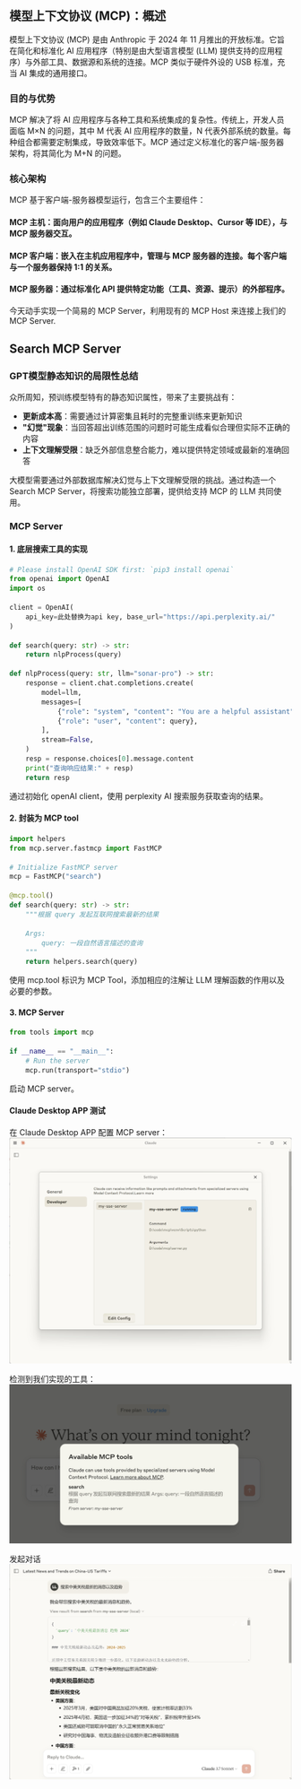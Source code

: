 ## 模型上下文协议 (MCP)：概述

模型上下文协议 (MCP) 是由 Anthropic 于 2024 年 11 月推出的开放标准。它旨在简化和标准化 AI 应用程序（特别是由大型语言模型 (LLM) 提供支持的应用程序）与外部工具、数据源和系统的连接。MCP 类似于硬件外设的 USB 标准，充当 AI 集成的通用接口。

### 目的与优势
MCP 解决了将 AI 应用程序与各种工具和系统集成的复杂性。传统上，开发人员面临 M×N 的问题，其中 M 代表 AI 应用程序的数量，N 代表外部系统的数量。每种组合都需要定制集成，导致效率低下。MCP 通过定义标准化的客户端-服务器架构，将其简化为 M+N 的问题。

### 核心架构
MCP 基于客户端-服务器模型运行，包含三个主要组件：

#### MCP 主机：面向用户的应用程序（例如 Claude Desktop、Cursor 等 IDE），与 MCP 服务器交互。

#### MCP 客户端：嵌入在主机应用程序中，管理与 MCP 服务器的连接。每个客户端与一个服务器保持 1:1 的关系。

#### MCP 服务器：通过标准化 API 提供特定功能（工具、资源、提示）的外部程序。


今天动手实现一个简易的 MCP Server，利用现有的 MCP Host 来连接上我们的 MCP Server.

## Search MCP Server

### GPT模型静态知识的局限性总结

众所周知，预训练模型特有的静态知识属性，带来了主要挑战有：

- **更新成本高**：需要通过计算密集且耗时的完整重训练来更新知识
- **"幻觉"现象**：当回答超出训练范围的问题时可能生成看似合理但实际不正确的内容
- **上下文理解受限**：缺乏外部信息整合能力，难以提供特定领域或最新的准确回答


大模型需要通过外部数据库解决幻觉与上下文理解受限的挑战。通过构造一个 Search MCP Server，将搜索功能独立部署，提供给支持 MCP 的 LLM 共同使用。

### MCP Server 

#### 1. 底层搜索工具的实现
```python
# Please install OpenAI SDK first: `pip3 install openai`
from openai import OpenAI
import os

client = OpenAI(
    api_key=此处替换为api key, base_url="https://api.perplexity.ai/"
)

def search(query: str) -> str:
    return nlpProcess(query)

def nlpProcess(query: str, llm="sonar-pro") -> str:
    response = client.chat.completions.create(
        model=llm,
        messages=[
            {"role": "system", "content": "You are a helpful assistant"},
            {"role": "user", "content": query},
        ],
        stream=False,
    )
    resp = response.choices[0].message.content
    print("查询响应结果:" + resp)
    return resp
```

通过初始化 openAI client，使用 perplexity AI 搜索服务获取查询的结果。

#### 2. 封装为 MCP tool
```python
import helpers
from mcp.server.fastmcp import FastMCP

# Initialize FastMCP server
mcp = FastMCP("search")

@mcp.tool()
def search(query: str) -> str:
    """根据 query 发起互联网搜索最新的结果

    Args:
        query: 一段自然语言描述的查询
    """
    return helpers.search(query)
```

使用 mcp.tool 标识为 MCP Tool，添加相应的注解让 LLM 理解函数的作用以及必要的参数。

#### 3. MCP Server
```python
from tools import mcp

if __name__ == "__main__":
    # Run the server
    mcp.run(transport="stdio")
```
启动 MCP server。

#### Claude Desktop APP 测试

在 Claude Desktop APP 配置 MCP server：
!['claude_desktop.png'](claude_desktop.png 'claude_desktop.png')

检测到我们实现的工具：
![claude_desktop_tool.png](claude_desktop_tool.png 'claude_desktop_tool.png')

发起对话
![claude_desktop_search.png](claude_desktop_search.png 'claude_desktop_search.png')